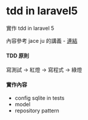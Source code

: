 tdd in laravel5
===============

實作 tdd in laravel 5 

內容參考 jace ju 的講義 - [連結](https://github.com/jaceju/book-tdd-in-laravel-5)

#### TDD 原則

寫測試 -> 紅燈 -> 寫程式 -> 綠燈


#### 實作內容

* config sqlite in tests
* model
* repository pattern
